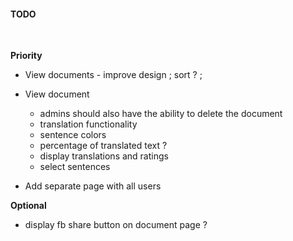 
#### TODO
<br>

**Priority**

- View documents - improve design ; sort ? ;

- View document
	- admins should also have the ability to delete the document
	- translation functionality
	- sentence colors
	- percentage of translated text ?
	- display translations and ratings
	- select sentences
	
- Add separate page with all users



**Optional**

- display fb share button on document page ?


